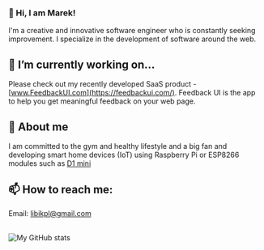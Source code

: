### 👋 Hi, I am Marek! 

I'm a creative and innovative software engineer who is constantly seeking improvement. I specialize in the development of software around the web.

## 🔭 I’m currently working on...
Please check out my recently developed SaaS product - [www.FeedbackUI.com](https://feedbackui.com/).
Feedback UI is the app to help you get meaningful feedback on your web page.

## 💬 About me
I am committed to the gym and healthy lifestyle and a big fan and developing smart home devices (IoT) using Raspberry Pi or ESP8266 modules such as [D1 mini](https://www.wemos.cc/en/latest/d1/d1_mini.html)

## 📫 How to reach me: 
Email: libikpl@gmail.com
<!--
**Libikk/Libikk** is a ✨ _special_ ✨ repository because its `README.md` (this file) appears on your GitHub profile.

Here are some ideas to get you started:

- 🔭 I’m currently working on ...
- 🌱 I’m currently learning ...
- 👯 I’m looking to collaborate on ...
- 🤔 I’m looking for help with ...
- 💬 Ask me about ...
- 📫 How to reach me: ...
- 😄 Pronouns: ...
- ⚡ Fun fact: ...
-->

<br />

 <img align="left" alt="My GitHub stats" src="https://github-readme-stats.vercel.app/api?username=libikk&count_private=true" />

